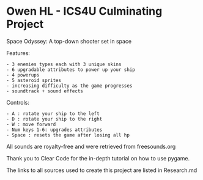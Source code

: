 # Owen HL - ICS4U Culminating Project

Space Odyssey: A top-down shooter set in space 

Features:

    - 3 enemies types each with 3 unique skins
    - 6 upgradable attributes to power up your ship
    - 4 powerups
    - 5 asteroid sprites
    - increasing difficulty as the game progresses
    - soundtrack + sound effects

Controls:

    - A : rotate your ship to the left
    - D : rotate your ship to the right
    - W : move forward
    - Num keys 1-6: upgrades attributes
    - Space : resets the game after losing all hp

All sounds are royalty-free and were retrieved from freesounds.org

Thank you to Clear Code for the in-depth tutorial on how to use pygame.

The links to all sources used to create this project are listed in Research.md